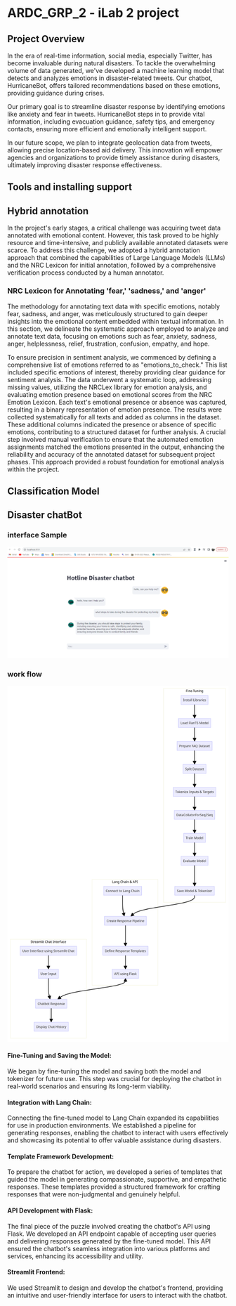 # ARDC_GRP_2 - iLab 2 project 

## Project Overview
In the era of real-time information, social media, especially Twitter, has become invaluable during natural disasters. To tackle the overwhelming volume of data generated, we've developed a machine learning model that detects and analyzes emotions in disaster-related tweets. Our chatbot, HurricaneBot, offers tailored recommendations based on these emotions, providing guidance during crises.

Our primary goal is to streamline disaster response by identifying emotions like anxiety and fear in tweets. HurricaneBot steps in to provide vital information, including evacuation guidance, safety tips, and emergency contacts, ensuring more efficient and emotionally intelligent support.

In our future scope, we plan to integrate geolocation data from tweets, allowing precise location-based aid delivery. This innovation will empower agencies and organizations to provide timely assistance during disasters, ultimately improving disaster response effectiveness.

## Tools and installing support 

## Hybrid annotation 
In the project's early stages, a critical challenge was acquiring tweet data annotated with emotional content. However, this task proved to be highly resource and time-intensive, and publicly available annotated datasets were scarce. To address this challenge, we adopted a hybrid annotation approach that combined the capabilities of Large Language Models (LLMs) and the NRC Lexicon for initial annotation, followed by a comprehensive verification process conducted by a human annotator.

### NRC Lexicon for Annotating 'fear,' 'sadness,' and 'anger'

The methodology for annotating text data with specific emotions, notably fear, sadness, and anger, was meticulously structured to gain deeper insights into the emotional content embedded within textual information. In this section, we delineate the systematic approach employed to analyze and annotate text data, focusing on emotions such as fear, anxiety, sadness, anger, helplessness, relief, frustration, confusion, empathy, and hope.

To ensure precision in sentiment analysis, we commenced by defining a comprehensive list of emotions referred to as "emotions_to_check." This list included specific emotions of interest, thereby providing clear guidance for sentiment analysis. The data underwent a systematic loop, addressing missing values, utilizing the NRCLex library for emotion analysis, and evaluating emotion presence based on emotional scores from the NRC Emotion Lexicon. Each text's emotional presence or absence was captured, resulting in a binary representation of emotion presence. The results were collected systematically for all texts and added as columns in the dataset. These additional columns indicated the presence or absence of specific emotions, contributing to a structured dataset for further analysis. A crucial step involved manual verification to ensure that the automated emotion assignments matched the emotions presented in the output, enhancing the reliability and accuracy of the annotated dataset for subsequent project phases. This approach provided a robust foundation for emotional analysis within the project.

## Classification Model 

## Disaster chatBot
### interface Sample

![plot](https://github.com/BharaniSurya/ARDC_GRP_2/blob/main/MicrosoftTeams-image%20(3).png)

### work flow
![plot](https://github.com/BharaniSurya/ARDC_GRP_2/blob/main/MicrosoftTeams-image%20(4).png)
#### Fine-Tuning and Saving the Model: 
We began by fine-tuning the model and saving both the model and tokenizer for future use. This step was crucial for deploying the chatbot in real-world scenarios and ensuring its long-term viability.

#### Integration with Lang Chain:
Connecting the fine-tuned model to Lang Chain expanded its capabilities for use in production environments. We established a pipeline for generating responses, enabling the chatbot to interact with users effectively and showcasing its potential to offer valuable assistance during disasters.

#### Template Framework Development: 
To prepare the chatbot for action, we developed a series of templates that guided the model in generating compassionate, supportive, and empathetic responses. These templates provided a structured framework for crafting responses that were non-judgmental and genuinely helpful.

#### API Development with Flask: 
The final piece of the puzzle involved creating the chatbot's API using Flask. We developed an API endpoint capable of accepting user queries and delivering responses generated by the fine-tuned model. This API ensured the chatbot's seamless integration into various platforms and services, enhancing its accessibility and utility.

#### Streamlit Frontend: 
We used Streamlit to design and develop the chatbot's frontend, providing an intuitive and user-friendly interface for users to interact with the chatbot.
